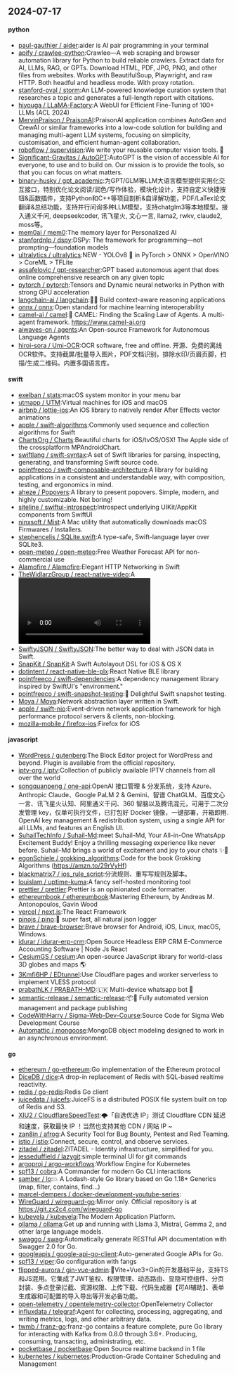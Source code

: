 ## 2024-07-17

#### python
* [paul-gauthier / aider](https://github.com/paul-gauthier/aider):aider is AI pair programming in your terminal
* [apify / crawlee-python](https://github.com/apify/crawlee-python):Crawlee—A web scraping and browser automation library for Python to build reliable crawlers. Extract data for AI, LLMs, RAG, or GPTs. Download HTML, PDF, JPG, PNG, and other files from websites. Works with BeautifulSoup, Playwright, and raw HTTP. Both headful and headless mode. With proxy rotation.
* [stanford-oval / storm](https://github.com/stanford-oval/storm):An LLM-powered knowledge curation system that researches a topic and generates a full-length report with citations.
* [hiyouga / LLaMA-Factory](https://github.com/hiyouga/LLaMA-Factory):A WebUI for Efficient Fine-Tuning of 100+ LLMs (ACL 2024)
* [MervinPraison / PraisonAI](https://github.com/MervinPraison/PraisonAI):PraisonAI application combines AutoGen and CrewAI or similar frameworks into a low-code solution for building and managing multi-agent LLM systems, focusing on simplicity, customisation, and efficient human-agent collaboration.
* [roboflow / supervision](https://github.com/roboflow/supervision):We write your reusable computer vision tools. 💜
* [Significant-Gravitas / AutoGPT](https://github.com/Significant-Gravitas/AutoGPT):AutoGPT is the vision of accessible AI for everyone, to use and to build on. Our mission is to provide the tools, so that you can focus on what matters.
* [binary-husky / gpt_academic](https://github.com/binary-husky/gpt_academic):为GPT/GLM等LLM大语言模型提供实用化交互接口，特别优化论文阅读/润色/写作体验，模块化设计，支持自定义快捷按钮&函数插件，支持Python和C++等项目剖析&自译解功能，PDF/LaTex论文翻译&总结功能，支持并行问询多种LLM模型，支持chatglm3等本地模型。接入通义千问, deepseekcoder, 讯飞星火, 文心一言, llama2, rwkv, claude2, moss等。
* [mem0ai / mem0](https://github.com/mem0ai/mem0):The memory layer for Personalized AI
* [stanfordnlp / dspy](https://github.com/stanfordnlp/dspy):DSPy: The framework for programming—not prompting—foundation models
* [ultralytics / ultralytics](https://github.com/ultralytics/ultralytics):NEW - YOLOv8 🚀 in PyTorch > ONNX > OpenVINO > CoreML > TFLite
* [assafelovic / gpt-researcher](https://github.com/assafelovic/gpt-researcher):GPT based autonomous agent that does online comprehensive research on any given topic
* [pytorch / pytorch](https://github.com/pytorch/pytorch):Tensors and Dynamic neural networks in Python with strong GPU acceleration
* [langchain-ai / langchain](https://github.com/langchain-ai/langchain):🦜🔗 Build context-aware reasoning applications
* [onnx / onnx](https://github.com/onnx/onnx):Open standard for machine learning interoperability
* [camel-ai / camel](https://github.com/camel-ai/camel):🐫 CAMEL: Finding the Scaling Law of Agents. A multi-agent framework. https://www.camel-ai.org
* [aiwaves-cn / agents](https://github.com/aiwaves-cn/agents):An Open-source Framework for Autonomous Language Agents
* [hiroi-sora / Umi-OCR](https://github.com/hiroi-sora/Umi-OCR):OCR software, free and offline. 开源、免费的离线OCR软件。支持截屏/批量导入图片，PDF文档识别，排除水印/页眉页脚，扫描/生成二维码。内置多国语言库。

#### swift
* [exelban / stats](https://github.com/exelban/stats):macOS system monitor in your menu bar
* [utmapp / UTM](https://github.com/utmapp/UTM):Virtual machines for iOS and macOS
* [airbnb / lottie-ios](https://github.com/airbnb/lottie-ios):An iOS library to natively render After Effects vector animations
* [apple / swift-algorithms](https://github.com/apple/swift-algorithms):Commonly used sequence and collection algorithms for Swift
* [ChartsOrg / Charts](https://github.com/ChartsOrg/Charts):Beautiful charts for iOS/tvOS/OSX! The Apple side of the crossplatform MPAndroidChart.
* [swiftlang / swift-syntax](https://github.com/swiftlang/swift-syntax):A set of Swift libraries for parsing, inspecting, generating, and transforming Swift source code.
* [pointfreeco / swift-composable-architecture](https://github.com/pointfreeco/swift-composable-architecture):A library for building applications in a consistent and understandable way, with composition, testing, and ergonomics in mind.
* [aheze / Popovers](https://github.com/aheze/Popovers):A library to present popovers. Simple, modern, and highly customizable. Not boring!
* [siteline / swiftui-introspect](https://github.com/siteline/swiftui-introspect):Introspect underlying UIKit/AppKit components from SwiftUI
* [ninxsoft / Mist](https://github.com/ninxsoft/Mist):A Mac utility that automatically downloads macOS Firmwares / Installers.
* [stephencelis / SQLite.swift](https://github.com/stephencelis/SQLite.swift):A type-safe, Swift-language layer over SQLite3.
* [open-meteo / open-meteo](https://github.com/open-meteo/open-meteo):Free Weather Forecast API for non-commercial use
* [Alamofire / Alamofire](https://github.com/Alamofire/Alamofire):Elegant HTTP Networking in Swift
* [TheWidlarzGroup / react-native-video](https://github.com/TheWidlarzGroup/react-native-video):A <Video /> component for react-native
* [SwiftyJSON / SwiftyJSON](https://github.com/SwiftyJSON/SwiftyJSON):The better way to deal with JSON data in Swift.
* [SnapKit / SnapKit](https://github.com/SnapKit/SnapKit):A Swift Autolayout DSL for iOS & OS X
* [dotintent / react-native-ble-plx](https://github.com/dotintent/react-native-ble-plx):React Native BLE library
* [pointfreeco / swift-dependencies](https://github.com/pointfreeco/swift-dependencies):A dependency management library inspired by SwiftUI's "environment."
* [pointfreeco / swift-snapshot-testing](https://github.com/pointfreeco/swift-snapshot-testing):📸 Delightful Swift snapshot testing.
* [Moya / Moya](https://github.com/Moya/Moya):Network abstraction layer written in Swift.
* [apple / swift-nio](https://github.com/apple/swift-nio):Event-driven network application framework for high performance protocol servers & clients, non-blocking.
* [mozilla-mobile / firefox-ios](https://github.com/mozilla-mobile/firefox-ios):Firefox for iOS

#### javascript
* [WordPress / gutenberg](https://github.com/WordPress/gutenberg):The Block Editor project for WordPress and beyond. Plugin is available from the official repository.
* [iptv-org / iptv](https://github.com/iptv-org/iptv):Collection of publicly available IPTV channels from all over the world
* [songquanpeng / one-api](https://github.com/songquanpeng/one-api):OpenAI 接口管理 & 分发系统，支持 Azure、Anthropic Claude、Google PaLM 2 & Gemini、智谱 ChatGLM、百度文心一言、讯飞星火认知、阿里通义千问、360 智脑以及腾讯混元，可用于二次分发管理 key，仅单可执行文件，已打包好 Docker 镜像，一键部署，开箱即用. OpenAI key management & redistribution system, using a single API for all LLMs, and features an English UI.
* [SuhailTechInfo / Suhail-Md](https://github.com/SuhailTechInfo/Suhail-Md):meet Suhail-Md, Your All-in-One WhatsApp Excitement Buddy! Enjoy a thrilling messaging experience like never before. Suhail-Md brings a world of excitement and joy to your chats ✨🤖
* [egonSchiele / grokking_algorithms](https://github.com/egonSchiele/grokking_algorithms):Code for the book Grokking Algorithms (https://amzn.to/29rVyHf)
* [blackmatrix7 / ios_rule_script](https://github.com/blackmatrix7/ios_rule_script):分流规则、重写写规则及脚本。
* [louislam / uptime-kuma](https://github.com/louislam/uptime-kuma):A fancy self-hosted monitoring tool
* [prettier / prettier](https://github.com/prettier/prettier):Prettier is an opinionated code formatter.
* [ethereumbook / ethereumbook](https://github.com/ethereumbook/ethereumbook):Mastering Ethereum, by Andreas M. Antonopoulos, Gavin Wood
* [vercel / next.js](https://github.com/vercel/next.js):The React Framework
* [pinojs / pino](https://github.com/pinojs/pino):🌲 super fast, all natural json logger
* [brave / brave-browser](https://github.com/brave/brave-browser):Brave browser for Android, iOS, Linux, macOS, Windows.
* [idurar / idurar-erp-crm](https://github.com/idurar/idurar-erp-crm):Open Source Headless ERP CRM E-Commerce Accounting Software | Node Js React
* [CesiumGS / cesium](https://github.com/CesiumGS/cesium):An open-source JavaScript library for world-class 3D globes and maps 🌎
* [3Kmfi6HP / EDtunnel](https://github.com/3Kmfi6HP/EDtunnel):Use Cloudflare pages and worker serverless to implement VLESS protocol
* [prabathLK / PRABATH-MD](https://github.com/prabathLK/PRABATH-MD):🇱🇰 Multi-device whatsapp bot 🎉
* [semantic-release / semantic-release](https://github.com/semantic-release/semantic-release):📦🚀 Fully automated version management and package publishing
* [CodeWithHarry / Sigma-Web-Dev-Course](https://github.com/CodeWithHarry/Sigma-Web-Dev-Course):Source Code for Sigma Web Development Course
* [Automattic / mongoose](https://github.com/Automattic/mongoose):MongoDB object modeling designed to work in an asynchronous environment.

#### go
* [ethereum / go-ethereum](https://github.com/ethereum/go-ethereum):Go implementation of the Ethereum protocol
* [DiceDB / dice](https://github.com/DiceDB/dice):A drop-in replacement of Redis with SQL-based realtime reactivity.
* [redis / go-redis](https://github.com/redis/go-redis):Redis Go client
* [juicedata / juicefs](https://github.com/juicedata/juicefs):JuiceFS is a distributed POSIX file system built on top of Redis and S3.
* [XIU2 / CloudflareSpeedTest](https://github.com/XIU2/CloudflareSpeedTest):🌩「自选优选 IP」测试 Cloudflare CDN 延迟和速度，获取最快 IP ！当然也支持其他 CDN / 网站 IP ~
* [zan8in / afrog](https://github.com/zan8in/afrog):A Security Tool for Bug Bounty, Pentest and Red Teaming.
* [istio / istio](https://github.com/istio/istio):Connect, secure, control, and observe services.
* [zitadel / zitadel](https://github.com/zitadel/zitadel):ZITADEL - Identity infrastructure, simplified for you.
* [jesseduffield / lazygit](https://github.com/jesseduffield/lazygit):simple terminal UI for git commands
* [argoproj / argo-workflows](https://github.com/argoproj/argo-workflows):Workflow Engine for Kubernetes
* [spf13 / cobra](https://github.com/spf13/cobra):A Commander for modern Go CLI interactions
* [samber / lo](https://github.com/samber/lo):💥 A Lodash-style Go library based on Go 1.18+ Generics (map, filter, contains, find...)
* [marcel-dempers / docker-development-youtube-series](https://github.com/marcel-dempers/docker-development-youtube-series):
* [WireGuard / wireguard-go](https://github.com/WireGuard/wireguard-go):Mirror only. Official repository is at https://git.zx2c4.com/wireguard-go
* [kubevela / kubevela](https://github.com/kubevela/kubevela):The Modern Application Platform.
* [ollama / ollama](https://github.com/ollama/ollama):Get up and running with Llama 3, Mistral, Gemma 2, and other large language models.
* [swaggo / swag](https://github.com/swaggo/swag):Automatically generate RESTful API documentation with Swagger 2.0 for Go.
* [googleapis / google-api-go-client](https://github.com/googleapis/google-api-go-client):Auto-generated Google APIs for Go.
* [spf13 / viper](https://github.com/spf13/viper):Go configuration with fangs
* [flipped-aurora / gin-vue-admin](https://github.com/flipped-aurora/gin-vue-admin):🚀Vite+Vue3+Gin的开发基础平台，支持TS和JS混用。它集成了JWT鉴权、权限管理、动态路由、显隐可控组件、分页封装、多点登录拦截、资源权限、上传下载、代码生成器【可AI辅助】、表单生成器和可配置的导入导出等开发必备功能。
* [open-telemetry / opentelemetry-collector](https://github.com/open-telemetry/opentelemetry-collector):OpenTelemetry Collector
* [influxdata / telegraf](https://github.com/influxdata/telegraf):Agent for collecting, processing, aggregating, and writing metrics, logs, and other arbitrary data.
* [twmb / franz-go](https://github.com/twmb/franz-go):franz-go contains a feature complete, pure Go library for interacting with Kafka from 0.8.0 through 3.6+. Producing, consuming, transacting, administrating, etc.
* [pocketbase / pocketbase](https://github.com/pocketbase/pocketbase):Open Source realtime backend in 1 file
* [kubernetes / kubernetes](https://github.com/kubernetes/kubernetes):Production-Grade Container Scheduling and Management
